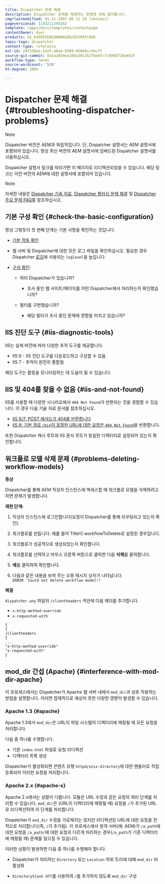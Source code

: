 ```yaml
---
title: Dispatcher 문제 해결
description: Dispatcher 문제를 해결하는 방법에 대해 알아봅니다.
cmgrlastmodified: 01.11.2007 08 22 29 [aheimoz]
pageversionid: 1193211344162
template: /apps/docs/templates/contentpage
contentOwner: User
products: SG_EXPERIENCEMANAGER/DISPATCHER
topic-tags: dispatcher
content-type: reference
exl-id: 29f338ab-5d25-48a4-9309-058e0cc94cff
source-git-commit: 0a1aa854ea286a30c3527be8fc7c0998726a663f
workflow-type: tm+mt
source-wordcount: '539'
ht-degree: 100%

---
```


# Dispatcher 문제 해결 {#troubleshooting-dispatcher-problems}

>[!NOTE]
>
>Dispatcher 버전은 AEM과 독립적입니다. 단, Dispatcher 설명서는 AEM 설명서에 포함되어 있습니다. 항상 최신 버전의 AEM 설명서에 임베드된 Dispatcher 설명서를 사용하십시오.
>
>Dispatcher 설명서 링크를 따라가면 이 페이지로 리디렉션되었을 수 있습니다. 해당 링크는 이전 버전의 AEM에 대한 설명서에 포함되어 있습니다.

>[!NOTE]
>
>자세한 내용은 [Dispatcher 기술 자료](https://helpx.adobe.com/kr/experience-manager/kb/index/dispatcher.html), [Dispatcher 플러싱 문제 해결](https://experienceleague.adobe.com/search.html?lang=ko-KR#q=troubleshooting%20dispatcher%20flushing%20issues&amp;sort=relevancy&amp;f:el_product=[Experience%20Manager]) 및 [Dispatcher 주요 문제 FAQ](dispatcher-faq.md)를 참조하십시오.

## 기본 구성 확인 {#check-the-basic-configuration}

항상 그렇듯이 첫 번째 단계는 기본 사항을 확인하는 것입니다.

* [기본 작동 확인](/help/using/dispatcher-configuration.md#confirming-basic-operation)
* 웹 서버 및 Dispatcher에 대한 모든 로그 파일을 확인하십시오. 필요한 경우 Dispatcher [로깅](/help/using/dispatcher-configuration.md#logging)에 사용되는 `loglevel`을 높입니다.

* [구성 확인](/help/using/dispatcher-configuration.md):

   * 여러 Dispatcher가 있습니까?

      * 조사 중인 웹 사이트/페이지를 어떤 Dispatcher에서 처리하는지 확인했습니까?

   * 필터를 구현했습니까?

      * 해당 필터가 조사 중인 문제에 영향을 미치고 있습니까?

## IIS 진단 도구 {#iis-diagnostic-tools}

IIS는 실제 버전에 따라 다양한 추적 도구를 제공합니다.

* IIS 6 - IIS 진단 도구를 다운로드하고 구성할 수 있음
* IIS 7 - 추적이 완전히 통합됨

해당 도구는 활동을 모니터링하는 데 도움이 될 수 있습니다.

## IIS 및 404를 찾을 수 없음 {#iis-and-not-found}

IIS를 사용할 때 다양한 시나리오에서 `404 Not Found`가 반환되는 것을 경험할 수 있습니다. 이 경우 다음 기술 자료 문서를 참조하십시오.

* [IIS 6/7: POST 메서드가 404를 반환합니다](https://helpx.adobe.com/kr/experience-manager/kb/IIS6IsapiFilters.html)
* [IIS 6: 기본 경로 `/bin`이 포함된 URL에 대한 요청은 `404 Not Found`](https://helpx.adobe.com/kr/experience-manager/kb/RequestsToBinDirectoryFailInIIS6.html)을 반환합니다.

또한 Dispatcher 캐시 루트와 IIS 문서 루트가 동일한 디렉터리로 설정되어 있는지 확인합니다.

## 워크플로 모델 삭제 문제 {#problems-deleting-workflow-models}

**증상**

Dispatcher를 통해 AEM 작성자 인스턴스에 액세스할 때 워크플로 모델을 삭제하려고 하면 문제가 발생합니다.

**재현 단계:**

1. 작성자 인스턴스에 로그인합니다(요청이 Dispatcher를 통해 라우팅되고 있는지 확인).
1. 워크플로를 만듭니다. 예를 들어 Title이 workflowToDelete로 설정된 경우입니다.
1. 워크플로가 성공적으로 생성되었는지 확인합니다.
1. 워크플로를 선택하고 마우스 오른쪽 버튼으로 클릭한 다음 **삭제**&#x200B;를 클릭합니다.

1. **예**&#x200B;를 클릭하여 확인합니다.
1. 다음과 같은 내용을 보여 주는 오류 메시지 상자가 나타납니다.\
   `ERROR 'Could not delete workflow model!!`

**해결**

`dispatcher.any` 파일의 `/clientheaders` 섹션에 다음 헤더를 추가합니다.

* `x-http-method-override`
* `x-requested-with`

```
{  
{  
/clientheaders  
{  
...  
"x-http-method-override"  
"x-requested-with"  
}
```

## mod_dir 간섭 (Apache) {#interference-with-mod-dir-apache}

이 프로세스에서는 Dispatcher가 Apache 웹 서버 내에서 `mod_dir`과 상호 작용하는 방법을 설명합니다. 이러면 잠재적으로 예상치 못한 다양한 영향이 발생할 수 있습니다.

### Apache 1.3 {#apache}

Apache 1.3에서 `mod_dir`은 URL이 파일 시스템의 디렉터리에 매핑될 때 모든 요청을 처리합니다.

다음 중 하나를 수행합니다.

* 기존 `index.html` 파일로 요청 리디렉션
* 디렉터리 목록 생성

Dispatcher가 활성화되면 콘텐츠 유형 `httpd/unix-directory`에 대한 핸들러로 직접 등록되어 이러한 요청을 처리합니다.

### Apache 2.x {#apache-x}

Apache 2.x에서는 상황이 다릅니다. 모듈은 URL 수정과 같은 요청의 여러 단계를 처리할 수 있습니다. `mod_dir`은 (URL이 디렉터리에 매핑될 때) 요청을 `/`가 추가된 URL로 리디렉션하여 이 단계를 처리합니다.

Dispatcher가 `mod_dir` 수정을 가로채지는 않지만 리디렉션된 URL에 대한 요청을 전적으로 처리합니다(즉, `/`가 추가됨). 이 프로세스에서 원격 서버(예: AEM)가 `/a_path`에 대한 요청을 `/a_path/`에 대한 요청과 다르게 처리하는 경우(`/a_path`가 기존 디렉터리에 매핑될 때) 문제를 일으킬 수 있습니다.

이러한 상황이 발생하면 다음 중 하나를 수행해야 합니다.

* Dispatcher가 처리하는 `Directory` 또는 `Location` 하위 트리에 대해 `mod_dir` 비활성화

* `DirectorySlash Off`를 사용하여 `/`를 추가하지 않도록 `mod_dir` 구성
